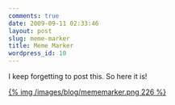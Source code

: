 ```yaml
---
comments: true
date: 2009-09-11 02:33:46
layout: post
slug: meme-marker
title: Meme Marker
wordpress_id: 10
---
```


I keep forgetting to post this. So here it is!

[{% img /images/blog/mememarker.png 226 %}](/images/blog/mememarker.png)
